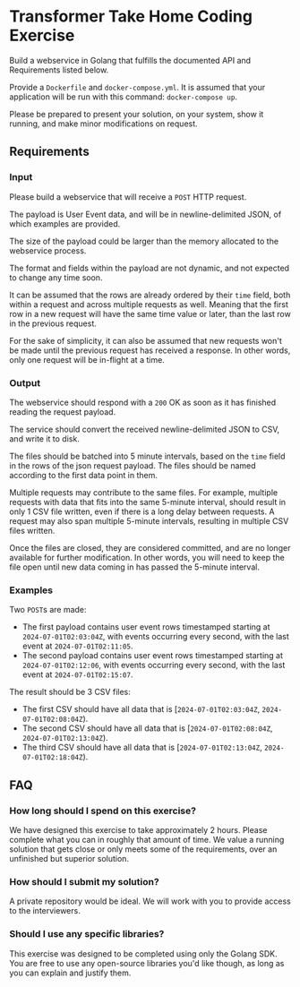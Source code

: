 # Transformer Take Home Coding Exercise
Build a webservice in Golang that fulfills the documented API and Requirements listed below.

Provide a `Dockerfile` and `docker-compose.yml`.
It is assumed that your application will be run with this command: `docker-compose up`.

Please be prepared to present your solution, on your system, show it running,
and make minor modifications on request.


## Requirements

### Input
Please build a webservice that will receive a `POST` HTTP request.

The payload is User Event data, and will be in newline-delimited JSON, of which
examples are provided.

The size of the payload could be larger than the memory allocated to the webservice process.

The format and fields within the payload are not dynamic, and not expected to change any time soon.

It can be assumed that the rows are already ordered by their `time` field, both within a request and
across multiple requests as well. Meaning that the first row in a new request will have the same
time value or later, than the last row in the previous request.

For the sake of simplicity, it can also be assumed that new requests won't be made until the
previous request has received a response. In other words, only one request will be in-flight at a
time.

### Output
The webservice should respond with a `200` OK as soon as it has finished reading the request
payload.

The service should convert the received newline-delimited JSON to CSV, and write it to disk.

The files should be batched into 5 minute intervals, based on the `time` field in the rows of the
json request payload. The files should be named according to the first data point in them.

Multiple requests may contribute to the same files. For example, multiple requests with data that
fits into the same 5-minute interval, should result in only 1 CSV file written, even if there is a
long delay between requests. A request may also span multiple 5-minute intervals, resulting in
multiple CSV files written.

Once the files are closed, they are considered committed, and are no longer available for further
modification. In other words, you will need to keep the file open until new data coming in has
passed the 5-minute interval.


### Examples
Two `POST`s are made:
* The first payload contains user event rows timestamped starting at `2024-07-01T02:03:04Z`,
  with events occurring every second, with the last event at `2024-07-01T02:11:05`.
* The second payload contains user event rows timestamped starting at `2024-07-01T02:12:06`, 
  with events occurring every second, with the last event at `2024-07-01T02:15:07`.

The result should be 3 CSV files:
* The first CSV should have all data that is [`2024-07-01T02:03:04Z`, `2024-07-01T02:08:04Z`).
* The second CSV should have all data that is [`2024-07-01T02:08:04Z`, `2024-07-01T02:13:04Z`).
* The third CSV should have all data that is [`2024-07-01T02:13:04Z`, `2024-07-01T02:18:04Z`).


## FAQ

### How long should I spend on this exercise?
We have designed this exercise to take approximately 2 hours. Please complete what you can in
roughly that amount of time. We value a running solution that gets close or only meets some of the
requirements, over an unfinished but superior solution.

### How should I submit my solution?
A private repository would be ideal. We will work with you to provide access to the interviewers.

### Should I use any specific libraries?
This exercise was designed to be completed using only the Golang SDK.
You are free to use any open-source libraries you'd like though, as long as you can explain and
justify them.
